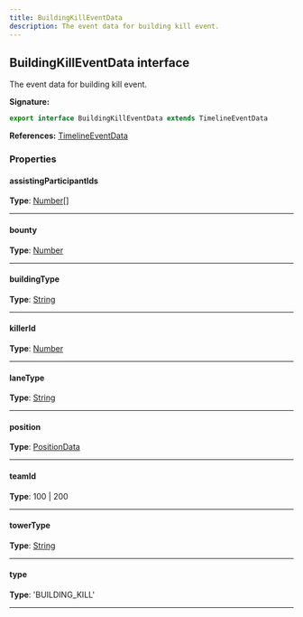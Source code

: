 ```yaml
---
title: BuildingKillEventData
description: The event data for building kill event.
---
```


## BuildingKillEventData interface

The event data for building kill event.

**Signature:**

```ts
export interface BuildingKillEventData extends TimelineEventData 
```

**References:** [TimelineEventData](/api/TimelineEventData.md)

### Properties

#### assistingParticipantIds



**Type**: [Number](https://developer.mozilla.org/en-US/docs/Web/JavaScript/Reference/Global_Objects/Number)[]

---

#### bounty



**Type**: [Number](https://developer.mozilla.org/en-US/docs/Web/JavaScript/Reference/Global_Objects/Number)

---

#### buildingType



**Type**: [String](https://developer.mozilla.org/en-US/docs/Web/JavaScript/Reference/Global_Objects/String)

---

#### killerId



**Type**: [Number](https://developer.mozilla.org/en-US/docs/Web/JavaScript/Reference/Global_Objects/Number)

---

#### laneType



**Type**: [String](https://developer.mozilla.org/en-US/docs/Web/JavaScript/Reference/Global_Objects/String)

---

#### position



**Type**: [PositionData](/api/PositionData.md)

---

#### teamId



**Type**: 100 \| 200

---

#### towerType



**Type**: [String](https://developer.mozilla.org/en-US/docs/Web/JavaScript/Reference/Global_Objects/String)

---

#### type



**Type**: 'BUILDING_KILL'

---

